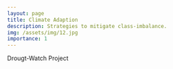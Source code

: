 ```yaml
---
layout: page
title: Climate Adaption
description: Strategies to mitigate class-imbalance.
img: /assets/img/12.jpg
importance: 1
---
```


Drougt-Watch Project